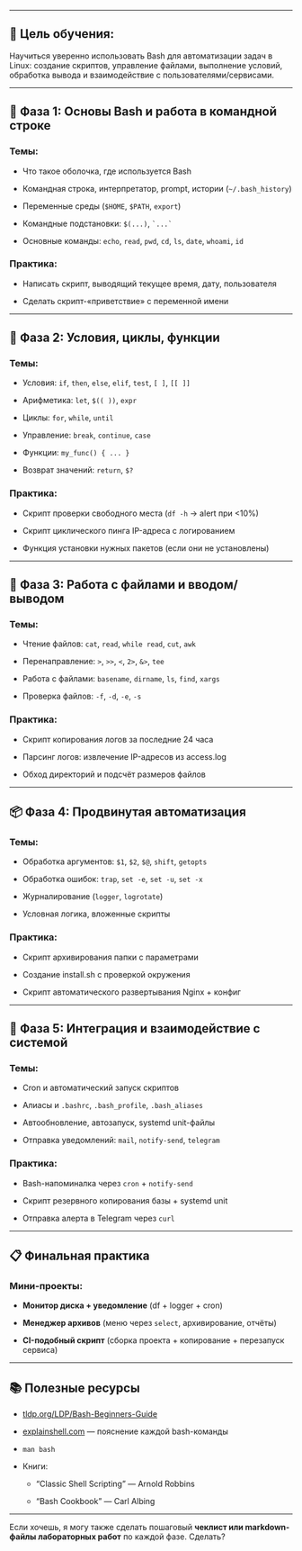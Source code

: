 

---

## 🧠 **Цель обучения**:

Научиться уверенно использовать Bash для автоматизации задач в Linux: создание скриптов, управление файлами, выполнение условий, обработка вывода и взаимодействие с пользователями/сервисами.

---

## 📅 **Фаза 1: Основы Bash и работа в командной строке**

### Темы:

- Что такое оболочка, где используется Bash
    
- Командная строка, интерпретатор, prompt, истории (`~/.bash_history`)
    
- Переменные среды (`$HOME`, `$PATH`, `export`)
    
- Командные подстановки: `$(...)`, `` `...` ``
    
- Основные команды: `echo`, `read`, `pwd`, `cd`, `ls`, `date`, `whoami`, `id`
    

### Практика:

- Написать скрипт, выводящий текущее время, дату, пользователя
    
- Сделать скрипт-«приветствие» с переменной имени
    

---

## 🔁 **Фаза 2: Условия, циклы, функции**

### Темы:

- Условия: `if`, `then`, `else`, `elif`, `test`, `[ ]`, `[[ ]]`
    
- Арифметика: `let`, `$(( ))`, `expr`
    
- Циклы: `for`, `while`, `until`
    
- Управление: `break`, `continue`, `case`
    
- Функции: `my_func() { ... }`
    
- Возврат значений: `return`, `$?`
    

### Практика:

- Скрипт проверки свободного места (`df -h` → alert при <10%)
    
- Скрипт циклического пинга IP-адреса с логированием
    
- Функция установки нужных пакетов (если они не установлены)
    

---

## 📁 **Фаза 3: Работа с файлами и вводом/выводом**

### Темы:

- Чтение файлов: `cat`, `read`, `while read`, `cut`, `awk`
    
- Перенаправление: `>`, `>>`, `<`, `2>`, `&>`, `tee`
    
- Работа с файлами: `basename`, `dirname`, `ls`, `find`, `xargs`
    
- Проверка файлов: `-f`, `-d`, `-e`, `-s`
    

### Практика:

- Скрипт копирования логов за последние 24 часа
    
- Парсинг логов: извлечение IP-адресов из access.log
    
- Обход директорий и подсчёт размеров файлов
    

---

## 📦 **Фаза 4: Продвинутая автоматизация**

### Темы:

- Обработка аргументов: `$1`, `$2`, `$@`, `shift`, `getopts`
    
- Обработка ошибок: `trap`, `set -e`, `set -u`, `set -x`
    
- Журналирование (`logger`, `logrotate`)
    
- Условная логика, вложенные скрипты
    

### Практика:

- Скрипт архивирования папки с параметрами
    
- Создание install.sh с проверкой окружения
    
- Скрипт автоматического развертывания Nginx + конфиг
    

---

## 🧰 **Фаза 5: Интеграция и взаимодействие с системой**

### Темы:

- Cron и автоматический запуск скриптов
    
- Алиасы и `.bashrc`, `.bash_profile`, `.bash_aliases`
    
- Автообновление, автозапуск, systemd unit-файлы
    
- Отправка уведомлений: `mail`, `notify-send`, `telegram`
    

### Практика:

- Bash-напоминалка через `cron` + `notify-send`
    
- Скрипт резервного копирования базы + systemd unit
    
- Отправка алерта в Telegram через `curl`
    

---

## 📋 Финальная практика

### Мини-проекты:

- **Монитор диска + уведомление** (df + logger + cron)
    
- **Менеджер архивов** (меню через `select`, архивирование, отчёты)
    
- **CI-подобный скрипт** (сборка проекта + копирование + перезапуск сервиса)
    

---

## 📚 Полезные ресурсы

- [tldp.org/LDP/Bash-Beginners-Guide](https://tldp.org/LDP/Bash-Beginners-Guide/html/)
    
- [explainshell.com](https://explainshell.com) — пояснение каждой bash-команды
    
- `man bash`
    
- Книги:
    
    - “Classic Shell Scripting” — Arnold Robbins
        
    - “Bash Cookbook” — Carl Albing
        

---

Если хочешь, я могу также сделать пошаговый **чеклист или markdown-файлы лабораторных работ** по каждой фазе. Сделать?